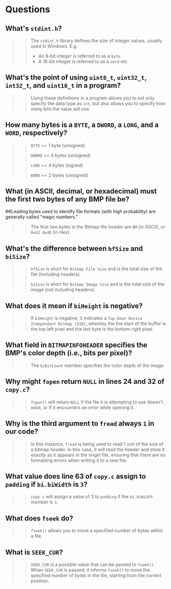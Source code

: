 # Questions

## What's `stdint.h`?

>>The `stdint.h` library defines the size of integer values, usually used in Windows.
>>E.g.
>> - An 8-bit integer is referred to as a `byte`
>> - A 16-bit integet is referred to as a `word`
>> etc.

## What's the point of using `uint8_t`, `uint32_t`, `int32_t`, and `uint16_t` in a program?

>>Using these definitions in a program allows you to not only specify the data type as `int`,
>>but also allows you to specify how many bits the value will use.

## How many bytes is a `BYTE`, a `DWORD`, a `LONG`, and a `WORD`, respectively?

>>`BYTE` == 1 byte (unsigned)
>>
>>`DWORD` == 4 bytes (unsigned)
>>
>>`LONG` == 4 bytes (signed)
>>
>>`WORD` == 2 bytes (unsigned)

## What (in ASCII, decimal, or hexadecimal) must the first two bytes of any BMP file be?
##Leading bytes used to identify file formats (with high probability) are generally called "magic numbers."

>>The first two bytes in the Bitmap file header are `BM` (in ASCII), or `0x42 0x4D` (in Hex).

## What's the difference between `bfSize` and `biSize`?

>>`bfSize` is short for `Bitmap File Size` and is the total size of the file (including headers).
>>
>>`biSize` is short for `Bitmap Image Size` and is the total size of the image (not including headers).

## What does it mean if `biHeight` is negative?

>>If `biHeight` is negative, it indicates a `Top-Down Device Independant Bitmap (DIB)`, whereby the
>>the start of the buffer is the top left pixel and the last byte is the bottom right pixel.

## What field in `BITMAPINFOHEADER` specifies the BMP's color depth (i.e., bits per pixel)?

>>The `biBitCount` member specifies the color depth of the image.

## Why might `fopen` return `NULL` in lines 24 and 32 of `copy.c`?

>>`fopen()` will return `NULL` if the file it is attempting to use doesn't exist, or if it
>>encounters an error while opening it.

## Why is the third argument to `fread` always `1` in our code?

>>In this instance, `fread` is being used to read 1 unit of the size of a bitmap header.
>>In this case, it will read the header and store it exactly as it appears in the origin
>>file, ensuring that there are no formatting errors when writing it to a new file.

## What value does line 63 of `copy.c` assign to `padding` if `bi.biWidth` is `3`?

>>`copy.c` will assign a value of 3 to `padding` if the `bi.biWidth` member is `3`.

## What does `fseek` do?

>>`fseek()` allows you to move a specified number of bytes within a file.

## What is `SEEK_CUR`?

>>`SEEK_CUR` is a possible value that can be passed to `fseek()`. When `SEEK_CUR` is
>>passed, it informs `fseek()` to move the specified number of bytes in the file, starting
>>from the current position.
